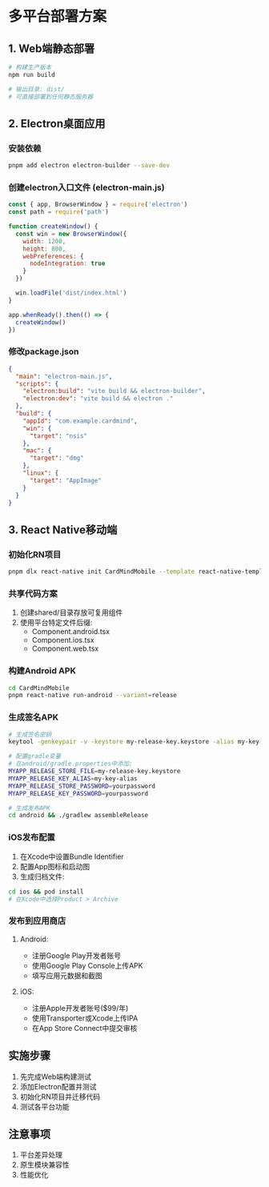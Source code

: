 # 多平台部署方案

## 1. Web端静态部署

```bash
# 构建生产版本
npm run build

# 输出目录: dist/
# 可直接部署到任何静态服务器
```

## 2. Electron桌面应用

### 安装依赖
```bash
pnpm add electron electron-builder --save-dev
```

### 创建electron入口文件 (electron-main.js)
```javascript
const { app, BrowserWindow } = require('electron')
const path = require('path')

function createWindow() {
  const win = new BrowserWindow({
    width: 1200,
    height: 800,
    webPreferences: {
      nodeIntegration: true
    }
  })

  win.loadFile('dist/index.html')
}

app.whenReady().then(() => {
  createWindow()
})
```

### 修改package.json
```json
{
  "main": "electron-main.js",
  "scripts": {
    "electron:build": "vite build && electron-builder",
    "electron:dev": "vite build && electron ."
  },
  "build": {
    "appId": "com.example.cardmind",
    "win": {
      "target": "nsis"
    },
    "mac": {
      "target": "dmg"
    },
    "linux": {
      "target": "AppImage"
    }
  }
}
```

## 3. React Native移动端

### 初始化RN项目
```bash
pnpm dlx react-native init CardMindMobile --template react-native-template-typescript
```

### 共享代码方案
1. 创建shared/目录存放可复用组件
2. 使用平台特定文件后缀:
   - Component.android.tsx
   - Component.ios.tsx
   - Component.web.tsx

### 构建Android APK
```bash
cd CardMindMobile
pnpm react-native run-android --variant=release
```

### 生成签名APK
```bash
# 生成签名密钥
keytool -genkeypair -v -keystore my-release-key.keystore -alias my-key-alias -keyalg RSA -keysize 2048 -validity 10000

# 配置gradle变量
# 在android/gradle.properties中添加:
MYAPP_RELEASE_STORE_FILE=my-release-key.keystore
MYAPP_RELEASE_KEY_ALIAS=my-key-alias
MYAPP_RELEASE_STORE_PASSWORD=yourpassword
MYAPP_RELEASE_KEY_PASSWORD=yourpassword

# 生成发布APK
cd android && ./gradlew assembleRelease
```

### iOS发布配置
1. 在Xcode中设置Bundle Identifier
2. 配置App图标和启动图
3. 生成归档文件:
```bash
cd ios && pod install
# 在Xcode中选择Product > Archive
```

### 发布到应用商店
1. Android:
   - 注册Google Play开发者账号
   - 使用Google Play Console上传APK
   - 填写应用元数据和截图

2. iOS:
   - 注册Apple开发者账号($99/年)
   - 使用Transporter或Xcode上传IPA
   - 在App Store Connect中提交审核

## 实施步骤

1. 先完成Web端构建测试
2. 添加Electron配置并测试
3. 初始化RN项目并迁移代码
4. 测试各平台功能

## 注意事项

1. 平台差异处理
2. 原生模块兼容性
3. 性能优化
